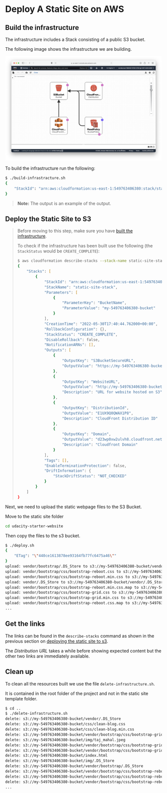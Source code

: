 # Deploy A Static Site on AWS

## Build the infrastructure

The infrastructure includes a Stack consisting of a public S3 bucket.

The following image shows the infrastructure we are building.

![Cloud Formation Design](./ProjectImages/CloudFormationDesign.png)

To build the infrastructure run the following:

```zsh
$ ./build-infrastracture.sh
{
    "StackId": "arn:aws:cloudformation:us-east-1:549763406380:stack/static-site-stack/682d1830-e03f-11ec-8932-12e128654c27"
}
```

> **Note:** The output is an example of the output.

## Deploy the Static Site to S3

> Before moving to this step, make sure you have [built the infrastructure](#build-the-infrastructure).
> 
> To check if the infrastructure has been built use the following
> (the `StackStatus` would be `CREATE_COMPLETE`):
>
> ```zsh
> $ aws cloudformation describe-stacks --stack-name static-site-stack
> {
>     "Stacks": [
>         {
>             "StackId": "arn:aws:cloudformation:us-east-1:549763406380:stack/static-site-stack/682d1830-e03f-11ec-8932-12e128654c27",
>             "StackName": "static-site-stack",
>             "Parameters": [
>                 {
>                     "ParameterKey": "BucketName",
>                     "ParameterValue": "my-549763406380-bucket"
>                 }
>             ],
>             "CreationTime": "2022-05-30T17:40:44.762000+00:00",
>             "RollbackConfiguration": {},
>             "StackStatus": "CREATE_COMPLETE",
>             "DisableRollback": false,
>             "NotificationARNs": [],
>             "Outputs": [
>                 {
>                     "OutputKey": "S3BucketSecureURL",
>                     "OutputValue": "https://my-549763406380-bucket.s3.amazonaws.com"
>                 },
>                 {
>                     "OutputKey": "WebsiteURL",
>                     "OutputValue": "http://my-549763406380-bucket.s3-website-us-east-1.amazonaws.com",
>                     "Description": "URL for website hosted on S3"
>                 },
>                 {
>                     "OutputKey": "DistributionId",
>                     "OutputValue": "E1UX9Q0QWAX1P8",
>                     "Description": "CloudFront Distribution ID"
>                 },
>                 {
>                     "OutputKey": "Domain",
>                     "OutputValue": "d23wp0xw2ulvh8.cloudfront.net",
>                     "Description": "Cloudfront Domain"
>                 }
>             ],
>             "Tags": [],
>             "EnableTerminationProtection": false,
>             "DriftInformation": {
>                 "StackDriftStatus": "NOT_CHECKED"
>             }
>         }
>     ]
> }
> ```

Next, we need to upload the static webpage files to the S3 Bucket.

Move to the static site folder

```zsh
cd udacity-starter-website
```

Then copy the files to the s3 bucket.

```zsh
$ ./deploy.sh
{
    "ETag": "\"440ce1613878ee93164fb77fc6475a46\""
}
upload: vendor/bootstrap/.DS_Store to s3://my-549763406380-bucket/vendor/bootstrap/.DS_Store
upload: vendor/bootstrap/css/bootstrap-reboot.css to s3://my-549763406380-bucket/vendor/bootstrap/css/bootstrap-reboot.css
upload: vendor/bootstrap/css/bootstrap-reboot.min.css to s3://my-549763406380-bucket/vendor/bootstrap/css/bootstrap-reboot.min.css
upload: vendor/.DS_Store to s3://my-549763406380-bucket/vendor/.DS_Store              
upload: vendor/bootstrap/css/bootstrap-reboot.min.css.map to s3://my-549763406380-bucket/vendor/bootstrap/css/bootstrap-reboot.min.css.map
upload: vendor/bootstrap/css/bootstrap-grid.css to s3://my-549763406380-bucket/vendor/bootstrap/css/bootstrap-grid.css
upload: vendor/bootstrap/css/bootstrap-grid.min.css to s3://my-549763406380-bucket/vendor/bootstrap/css/bootstrap-grid.min.css
upload: vendor/bootstrap/css/bootstrap-reboot.css.map to s3://my-549763406380-bucket/vendor/bootstrap/css/bootstrap-reboot.css.map
...
```

## Get the links

The links can be found in the `describe-stacks` command as shown in the previous section on
[deploying the static site to s3](#deploy-the-static-site-to-s3).

The _Distribution URL_ takes a while before showing expected content but the other two links
are immediately available.

## Clean up

To clean all the resources built we use the file `delete-infrastructure.sh`.

It is contained in the root folder of the project and not in the static site template folder.

```zsh
$ cd ..
$ ./delete-infrastructure.sh
delete: s3://my-549763406380-bucket/vendor/.DS_Store
delete: s3://my-549763406380-bucket/css/clean-blog.css
delete: s3://my-549763406380-bucket/css/clean-blog.min.css
delete: s3://my-549763406380-bucket/vendor/bootstrap/css/bootstrap-grid.css.map
delete: s3://my-549763406380-bucket/img/taj_mahal.jpeg
delete: s3://my-549763406380-bucket/vendor/bootstrap/css/bootstrap-grid.min.css
delete: s3://my-549763406380-bucket/vendor/bootstrap/css/bootstrap-grid.css
delete: s3://my-549763406380-bucket/index.html
delete: s3://my-549763406380-bucket/img/.DS_Store
delete: s3://my-549763406380-bucket/vendor/bootstrap/.DS_Store
delete: s3://my-549763406380-bucket/vendor/bootstrap/css/bootstrap-reboot.css
delete: s3://my-549763406380-bucket/vendor/bootstrap/css/bootstrap-reboot.min.css
delete: s3://my-549763406380-bucket/vendor/bootstrap/css/bootstrap-reboot.css.map
...
```


